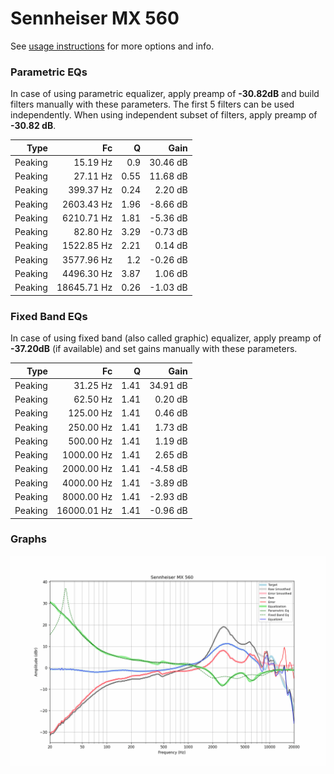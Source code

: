 # Sennheiser MX 560
See [usage instructions](https://github.com/jaakkopasanen/AutoEq#usage) for more options and info.

### Parametric EQs
In case of using parametric equalizer, apply preamp of **-30.82dB** and build filters manually
with these parameters. The first 5 filters can be used independently.
When using independent subset of filters, apply preamp of **-30.82 dB**.

| Type    | Fc          |    Q | Gain     |
|--------:|------------:|-----:|---------:|
| Peaking | 15.19 Hz    | 0.9  | 30.46 dB |
| Peaking | 27.11 Hz    | 0.55 | 11.68 dB |
| Peaking | 399.37 Hz   | 0.24 | 2.20 dB  |
| Peaking | 2603.43 Hz  | 1.96 | -8.66 dB |
| Peaking | 6210.71 Hz  | 1.81 | -5.36 dB |
| Peaking | 82.80 Hz    | 3.29 | -0.73 dB |
| Peaking | 1522.85 Hz  | 2.21 | 0.14 dB  |
| Peaking | 3577.96 Hz  | 1.2  | -0.26 dB |
| Peaking | 4496.30 Hz  | 3.87 | 1.06 dB  |
| Peaking | 18645.71 Hz | 0.26 | -1.03 dB |

### Fixed Band EQs
In case of using fixed band (also called graphic) equalizer, apply preamp of **-37.20dB**
(if available) and set gains manually with these parameters.

| Type    | Fc          |    Q | Gain     |
|--------:|------------:|-----:|---------:|
| Peaking | 31.25 Hz    | 1.41 | 34.91 dB |
| Peaking | 62.50 Hz    | 1.41 | 0.20 dB  |
| Peaking | 125.00 Hz   | 1.41 | 0.46 dB  |
| Peaking | 250.00 Hz   | 1.41 | 1.73 dB  |
| Peaking | 500.00 Hz   | 1.41 | 1.19 dB  |
| Peaking | 1000.00 Hz  | 1.41 | 2.65 dB  |
| Peaking | 2000.00 Hz  | 1.41 | -4.58 dB |
| Peaking | 4000.00 Hz  | 1.41 | -3.89 dB |
| Peaking | 8000.00 Hz  | 1.41 | -2.93 dB |
| Peaking | 16000.01 Hz | 1.41 | -0.96 dB |

### Graphs
![](./Sennheiser%20MX%20560.png)